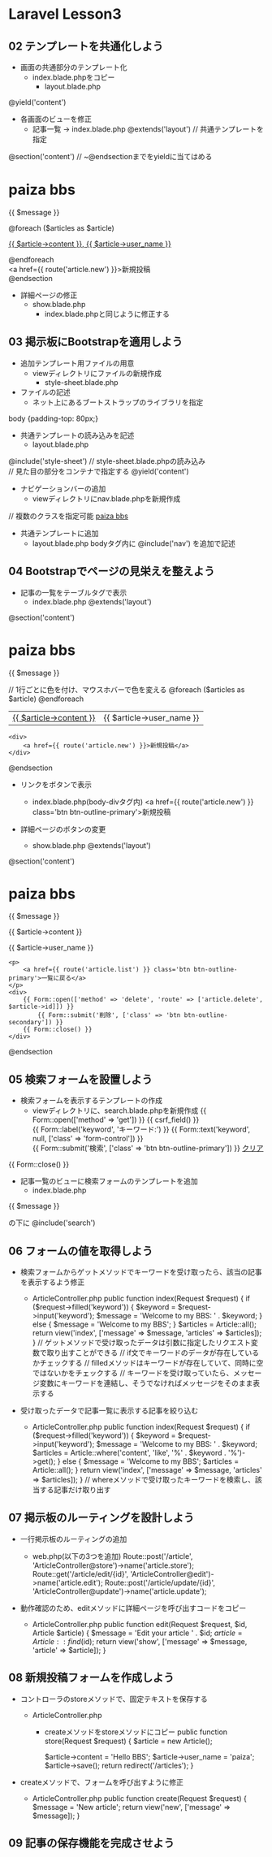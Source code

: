 # Laravel Lesson3
## 02 テンプレートを共通化しよう
- 画面の共通部分のテンプレート化
  - index.blade.phpをコピー
    - layout.blade.php
<body>
    @yield('content')
</body>

- 各画面のビューを修正
  - 記事一覧 -> index.blade.php
@extends('layout') // 共通テンプレートを指定

@section('content') // ~@endsectionまでをyieldに当てはめる
    <h1>paiza bbs</h1>
    <p>{{ $message }}</p>
    @foreach ($articles as $article)
        <p>
            <a href='{{ route("article.show", ["id" =>  $article->id]) }}'>
                {{ $article->content }},
                {{ $article->user_name }}
            </a>
        </p>
    @endforeach
    <div>
        <a href={{ route('article.new') }}>新規投稿</a>
    </div>
@endsection

- 詳細ページの修正
  - show.blade.php
    - index.blade.phpと同じように修正する

## 03 掲示板にBootstrapを適用しよう
- 追加テンプレート用ファイルの用意
  - viewディレクトリにファイルの新規作成
    - style-sheet.blade.php
- ファイルの記述
  - ネット上にあるブートストラップのライブラリを指定
<meta name='viewport' content='width=device-width, initial-scale=1, shrink-to-fit=no'>
<link rel='stylesheet' href='https://maxcdn.bootstrapcdn.com/bootstrap/4.0.0/css/bootstrap.min.css'&gt;
<style>body {padding-top: 80px;}</style>

- 共通テンプレートの読み込みを記述
  - layout.blade.php
<!DOCTYPE html>
<html>
    <head>
        <meta charset='utf-8'>
        <title>paiza bbs</title>
        @include('style-sheet') // style-sheet.blade.phpの読み込み
    </head>
    <body>
        <div class='container'> // 見た目の部分をコンテナで指定する
            @yield('content')
        </div>
    </body>
</html>

- ナビゲーションバーの追加
  - viewディレクトリにnav.blade.phpを新規作成
<nav class='navbar navbar-expand-md navbar-dark bg-dark fixed-top'> // 複数のクラスを指定可能
    <a class='navbar-brand' href={{ route('article.list') }}>paiza bbs</a>
</nav>

- 共通テンプレートに追加
  - layout.blade.php
bodyタグ内に @include('nav') を追加で記述

## 04 Bootstrapでページの見栄えを整えよう
- 記事の一覧をテーブルタグで表示
  - index.blade.php
@extends('layout')

@section('content')
    <h1>paiza bbs</h1>
    <p>{{ $message }}</p>
    <table class='table table-striped table-hover'> // 1行ごとに色を付け、マウスホバーで色を変える
         @foreach ($articles as $article)
            <tr>
                <td>
                    <a href='{{ route("article.show", ["id" =>  $article->id]) }}'>
                    {{ $article->content }}
                    </a>
                </td>
                <td>
                    {{ $article->user_name }}
                </td>
            </tr>
        @endforeach
    </table>

    <div>
        <a href={{ route('article.new') }}>新規投稿</a>
    </div>
@endsection

- リンクをボタンで表示
  - index.blade.php(body-divタグ内)
<a href={{ route('article.new') }} class='btn btn-outline-primary'>新規投稿</a>

- 詳細ページのボタンの変更
  - show.blade.php
@extends('layout')

@section('content')
    <h1>paiza bbs</h1>
    <p>{{ $message }}</p>
    <p>{{ $article->content }}</p>
    <p>{{ $article->user_name }}</p>

    <p>
        <a href={{ route('article.list') }} class='btn btn-outline-primary'>一覧に戻る</a>
    </p>
    <div>
        {{ Form::open(['method' => 'delete', 'route' => ['article.delete', $article->id]]) }}
            {{ Form::submit('削除', ['class' => 'btn btn-outline-secondary']) }}
        {{ Form::close() }}
    </div>
@endsection

## 05 検索フォームを設置しよう
- 検索フォームを表示するテンプレートの作成
  - viewディレクトリに、search.blade.phpを新規作成
{{ Form::open(['method' => 'get']) }}
    {{ csrf_field() }}
    <div>
        {{ Form::label('keyword', 'キーワード:') }}
        {{ Form::text('keyword', null, ['class' => 'form-control']) }}
    </div>
    <div class='form-group'>
        {{ Form::submit('検索', ['class' => 'btn btn-outline-primary']) }}
        <a href={{ route('article.list') }}>クリア</a>
    </div>
{{ Form::close() }}

- 記事一覧のビューに検索フォームのテンプレートを追加
  - index.blade.php
<p>{{ $message }}</p> の下に
@include('search')

## 06 フォームの値を取得しよう
- 検索フォームからゲットメソッドでキーワードを受け取ったら、該当の記事を表示するよう修正
  - ArticleController.php
public function index(Request $request)
    {
        if ($request->filled('keyword')) {
            $keyword = $request->input('keyword');
            $message = 'Welcome to my BBS: ' . $keyword;
        } else {
            $message = 'Welcome to my BBS';
        }
        $articles = Article::all();
        return view('index', ['message' => $message, 'articles' => $articles]);
    }
// ゲットメソッドで受け取ったデータは引数に指定したリクエスト変数で取り出すことができる
// if文でキーワードのデータが存在しているかチェックする
// filledメソッドはキーワードが存在していて、同時に空ではないかをチェックする
// キーワードを受け取っていたら、メッセージ変数にキーワードを連結し、そうでなければメッセージをそのまま表示する

- 受け取ったデータで記事一覧に表示する記事を絞り込む
  - ArticleController.php
public function index(Request $request)
    {
        if ($request->filled('keyword')) {
            $keyword = $request->input('keyword');
            $message = 'Welcome to my BBS: ' . $keyword;
            $articles = Article::where('content', 'like', '%' . $keyword . '%')->get();
        } else {
            $message = 'Welcome to my BBS';
            $articles = Article::all();
        }
        return view('index', ['message' => $message, 'articles' => $articles]);
    }
// whereメソッドで受け取ったキーワードを検索し、該当する記事だけ取り出す

## 07 掲示板のルーティングを設計しよう
- 一行掲示板のルーティングの追加
  - web.php(以下の3つを追加)
Route::post('/article', 'ArticleController@store')->name('article.store');
Route::get('/article/edit/{id}', 'ArticleController@edit')->name('article.edit');
Route::post('/article/update/{id}', 'ArticleController@update')->name('article.update');

- 動作確認のため、editメソッドに詳細ページを呼び出すコードをコピー
  - ArticleController.php
public function edit(Request $request, $id, Article $article)
    {
        $message = 'Edit your article ' . $id;
        $article = Article::find($id);
        return view('show', ['message' => $message, 'article' => $article]);
    }

## 08 新規投稿フォームを作成しよう
- コントローラのstoreメソッドで、固定テキストを保存する
  - ArticleController.php
    - createメソッドをstoreメソッドにコピー
public function store(Request $request)
    {
        $article = new Article();

        $article->content = 'Hello BBS';
        $article->user_name = 'paiza';
        $article->save();
        return redirect('/articles');
    }

- createメソッドで、フォームを呼び出すように修正
  - ArticleController.php
public function create(Request $request)
    {
        $message = 'New article';
        return view('new', ['message' => $message]);
    }

## 09 記事の保存機能を完成させよう

